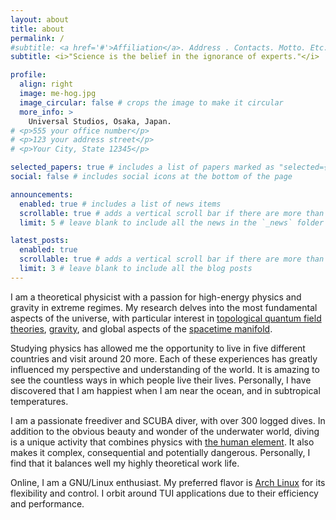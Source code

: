 ```yaml
---
layout: about
title: about
permalink: /
#subtitle: <a href='#'>Affiliation</a>. Address . Contacts. Motto. Etc.
subtitle: <i>"Science is the belief in the ignorance of experts."</i> 

profile:
  align: right
  image: me-hog.jpg
  image_circular: false # crops the image to make it circular
  more_info: >
    Universal Studios, Osaka, Japan.
# <p>555 your office number</p>
# <p>123 your address street</p>
# <p>Your City, State 12345</p>

selected_papers: true # includes a list of papers marked as "selected={true}"
social: false # includes social icons at the bottom of the page

announcements:
  enabled: true # includes a list of news items
  scrollable: true # adds a vertical scroll bar if there are more than 3 news items
  limit: 5 # leave blank to include all the news in the `_news` folder

latest_posts:
  enabled: true
  scrollable: true # adds a vertical scroll bar if there are more than 3 new posts items
  limit: 3 # leave blank to include all the blog posts
---
```


I am a theoretical physicist with a passion for high-energy physics and gravity in extreme regimes. My research delves into the most fundamental aspects of the universe, with particular interest in [topological quantum field theories][wiki/tqft], [gravity][wiki/gravity], and global aspects of the [spacetime manifold][wiki/spacetime_topology].

Studying physics has allowed me the opportunity to live in five different countries and visit around 20 more. Each of these experiences has greatly influenced my perspective and understanding of the world. It is amazing to see the countless ways in which people live their lives. Personally, I have discovered that I am happiest when I am near the ocean, and in subtropical temperatures.

I am a passionate freediver and SCUBA diver, with over 300 logged dives. In addition to the obvious beauty and wonder of the underwater world, diving is a unique activity that combines physics with [the human element][wiki/human_phys_uw]. It also makes it complex, consequential and potentially dangerous. Personally, I find that it balances well my highly theoretical work life.

Online, I am a GNU/Linux enthusiast. My preferred flavor is [Arch Linux][web/arch] for its flexibility and control. I orbit around TUI applications due to their efficiency and performance.

[wiki/tqft]: https://en.wikipedia.org/wiki/Topological_quantum_field_theory
[wiki/gravity]: https://en.wikipedia.org/wiki/Gravity
[wiki/spacetime_topology]: https://en.wikipedia.org/wiki/Spacetime_topology
[wiki/human_phys_uw]: https://en.wikipedia.org/wiki/Human_physiology_of_underwater_diving
[web/arch]: https://archlinux.org/


